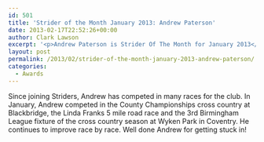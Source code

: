 ```yaml
---
id: 501
title: 'Strider of the Month January 2013: Andrew Paterson'
date: 2013-02-17T22:52:26+00:00
author: Clark Lawson
excerpt: '<p>Andrew Paterson is Strider Of The Month for January 2013</p>'
layout: post
permalink: /2013/02/strider-of-the-month-january-2013-andrew-paterson/
categories:
  - Awards
---
```

Since joining Striders, Andrew has competed in many races for the club. In January, Andrew competed in the County Championships cross country at Blackbridge, the Linda Franks 5 mile road race and the 3rd Birmingham League fixture of the cross country season at Wyken Park in Coventry. He continues to improve race by race. Well done Andrew for getting stuck in!